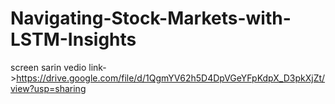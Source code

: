 # Navigating-Stock-Markets-with-LSTM-Insights
screen sarin vedio link- >https://drive.google.com/file/d/1QgmYV62h5D4DpVGeYFpKdpX_D3pkXjZt/view?usp=sharing

